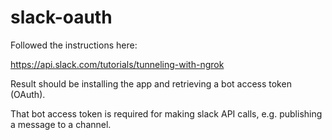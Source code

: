 slack-oauth
=========

Followed the instructions here:

https://api.slack.com/tutorials/tunneling-with-ngrok

Result should be installing the app and retrieving a bot access token (OAuth).

That bot access token is required for making slack API calls, e.g. 
publishing a message to a channel.
